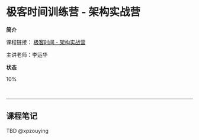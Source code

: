 # 极客时间训练营 - 架构实战营

**简介**

课程链接： [极客时间 - 架构实战营](https://u.geekbang.org/subject/arch2nd)

主讲老师：李运华


**状态**

10%

<br><hr />


## 课程笔记

TBD @xpzouying